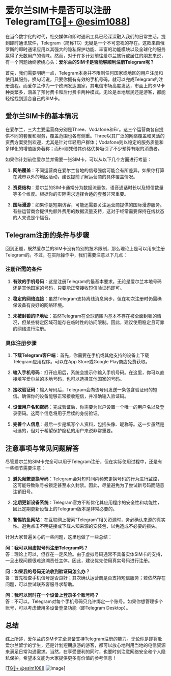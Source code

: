 # 爱尔兰SIM卡是否可以注册Telegram[[TG💪+ @esim1088](https://t.me/s/esim1088)]

在当今数字化的时代，社交媒体和即时通讯工具已经深深融入我们的日常生活。提到即时通讯软件，Telegram（简称TG）无疑是一个不可忽视的存在。这款来自俄罗斯的即时通讯应用以其强大的隐私保护功能、丰富的功能模块以及全球化的服务赢得了无数用户的青睐。然而，对于许多计划前往爱尔兰旅行或居住的朋友来说，有一个问题始终萦绕心头：**爱尔兰的SIM卡是否能够顺利注册Telegram呢？**

首先，我们需要明确一点，Telegram本身并不限制任何国家或地区的用户注册和使用其服务。换句话说，只要你拥有有效的手机号码，就可以完成Telegram的注册流程。而爱尔兰作为一个欧洲发达国家，其电信市场高度发达，市面上的SIM卡种类繁多，涵盖了预付费卡和后付费卡两种模式。无论是本地居民还是游客，都能轻松找到适合自己的SIM卡。

## 爱尔兰SIM卡的基本情况

在爱尔兰，三大主要运营商分别是Three、Vodafone和Eir。这三个运营商各自提供不同的套餐和服务，覆盖范围也各有侧重。Three以其广泛的网络覆盖和灵活的资费方案受到欢迎，尤其是针对年轻用户群体；Vodafone则以稳定的服务质量和多样化的增值服务著称；而Eir则凭借其价格优势吸引了不少预算有限的消费者。

如果你计划前往爱尔兰并需要一张SIM卡，可以从以下几个方面进行考量：

1. **网络覆盖**：不同运营商在爱尔兰各地的信号强度可能会有所差异。如果你打算在城市以外的地区活动，建议提前了解运营商的具体覆盖情况。
   
2. **资费结构**：爱尔兰的SIM卡通常分为数据流量包、语音通话时长以及短信数量等多个维度。根据你的实际需求选择合适的套餐非常重要。

3. **国际漫游**：如果你是短期访客，可能还需要关注运营商提供的国际漫游服务。有些运营商会提供免额外费用的数据流量支持，这对于经常需要保持在线状态的人来说是个福音。

## Telegram注册的条件与步骤

回到正题，既然爱尔兰的SIM卡没有特别的技术限制，那么理论上是可以用来注册Telegram的。不过，在实际操作中，我们需要注意以下几点：

### 注册所需的条件

1. **有效的手机号码**：这是注册Telegram的最基本要求。无论是爱尔兰本地号码还是其他国家的号码，只要能正常接收短信验证码即可。

2. **稳定的网络连接**：虽然Telegram支持离线消息同步，但在初次注册时仍需确保设备有良好的网络环境。

3. **未被封锁的IP地址**：虽然Telegram在全球范围内基本不存在被全面封锁的情况，但某些特定区域可能存在临时性的访问限制。因此，建议使用稳定且可靠的网络进行注册。

### 具体注册步骤

1. **下载Telegram客户端**：首先，你需要在手机或其他支持的设备上下载Telegram应用程序。可以在App Store或Google Play商店免费获取。

2. **输入手机号码**：打开应用后，系统会提示你输入手机号码。在这里，你可以直接填写爱尔兰的本地号码，也可以选择其他国家的号码。

3. **接收验证码**：输入号码后，Telegram会向该号码发送一条包含验证码的短信。确保你的设备能够正常接收短信，并准确输入验证码。

4. **设置用户名和密码**：完成验证后，你需要为账户设置一个唯一的用户名以及登录密码。这两个信息将用于后续的身份验证。

5. **完善个人信息**：最后一步是填写个人资料，包括头像、昵称等。这一步虽然是可选的，但对于希望保护隐私的用户来说非常重要。

## 注意事项与常见问题解答

尽管爱尔兰的SIM卡完全可以用于Telegram注册，但在实际使用过程中，还是有一些细节需要注意：

1. **避免频繁更换号码**：Telegram会对短时间内频繁更换号码的行为进行监控，这可能导致账号被锁定甚至永久封禁。因此，尽量避免为了尝试新号码而随意注销旧号。

2. **定期更新设备系统**：Telegram官方不断优化其应用程序的安全性和功能性，因此定期更新设备上的Telegram版本是非常必要的。

3. **警惕钓鱼网站**：在互联网上搜索“Telegram”相关资源时，务必确认来源的真实性。避免点击不明链接或下载未知来源的安装包，以免造成不必要的损失。

针对大家普遍关心的一些问题，这里也做了一些总结：

**问：我可以用虚拟号码注册Telegram吗？**  
答：理论上可以，但存在一定风险。由于虚拟号码通常不具备实体SIM卡的支持，一旦出现问题很难追溯责任主体。因此，建议优先使用真实号码进行注册。

**问：如果我的号码无法收到验证码怎么办？**  
答：首先检查手机信号是否良好；其次确认运营商是否支持短信服务；若依然存在问题，可以尝试联系客服寻求帮助。

**问：我可以同时在一个设备上登录多个账号吗？**  
答：不可以。Telegram对每个手机号码只允许绑定一个账号。如果你想管理多个账号，可以考虑使用多设备登录功能（即Telegram Desktop）。

## 总结

综上所述，爱尔兰的SIM卡完全具备支持Telegram注册的能力。无论你是即将赴爱尔兰留学的学生，还是计划短期旅游的游客，都可以放心地利用当地的电信资源来满足日常沟通需求。当然，在享受便利的同时，也要时刻注意网络安全和个人隐私保护。希望本文能为大家提供更多有价值的参考信息！

[[TG💪+ @esim1088](https://t.me/s/esim1088) ![Image](https://i.postimg.cc/4NQfJmqS/Snipaste-2025-05-13-00-14-12.png)]
